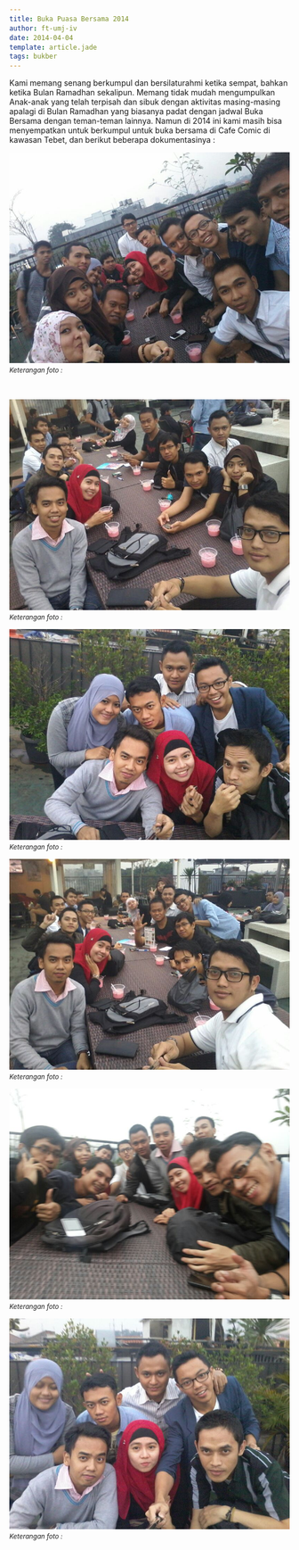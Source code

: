 ```yaml
---
title: Buka Puasa Bersama 2014
author: ft-umj-iv
date: 2014-04-04
template: article.jade
tags: bukber
---
```


Kami memang senang berkumpul dan bersilaturahmi ketika sempat, bahkan ketika Bulan Ramadhan sekalipun.
Memang tidak mudah mengumpulkan Anak-anak yang telah terpisah dan sibuk dengan aktivitas masing-masing apalagi di Bulan Ramadhan yang biasanya padat dengan jadwal Buka Bersama dengan teman-teman lainnya.
Namun di 2014 ini kami masih bisa menyempatkan untuk berkumpul untuk buka bersama di Cafe Comic di kawasan Tebet, dan berikut beberapa dokumentasinya :

![Bukber 2014 - 1](bukber-2014-1.jpg)
<small>_Keterangan foto :_</small>

<br/>
<div class="more"></div>

![Bukber 2014 - 2](bukber-2014-2.jpg)
<small>_Keterangan foto :_</small>

![Bukber 2014 - 3](bukber-2014-3.jpg)
<small>_Keterangan foto :_</small>

![Bukber 2014 - 4](bukber-2014-4.jpg)
<small>_Keterangan foto :_</small>

![Bukber 2014 - 5](bukber-2014-5.jpg)
<small>_Keterangan foto :_</small>

![Bukber 2014 - 6](bukber-2014-6.jpg)
<small>_Keterangan foto :_</small>